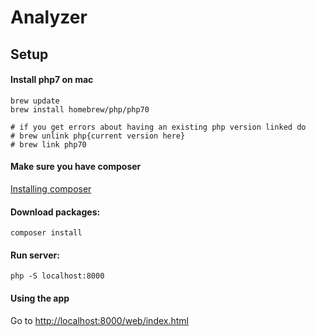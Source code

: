 # Analyzer

## Setup

#### Install php7 on mac

```
brew update
brew install homebrew/php/php70

# if you get errors about having an existing php version linked do
# brew unlink php{current version here}
# brew link php70
```

#### Make sure you have composer

[Installing composer](http://www.abeautifulsite.net/installing-composer-on-os-x/)


#### Download packages:
```
composer install
```


#### Run server:
```
php -S localhost:8000
```


#### Using the app

Go to [http://localhost:8000/web/index.html](http://localhost:8000/web/index.html)



